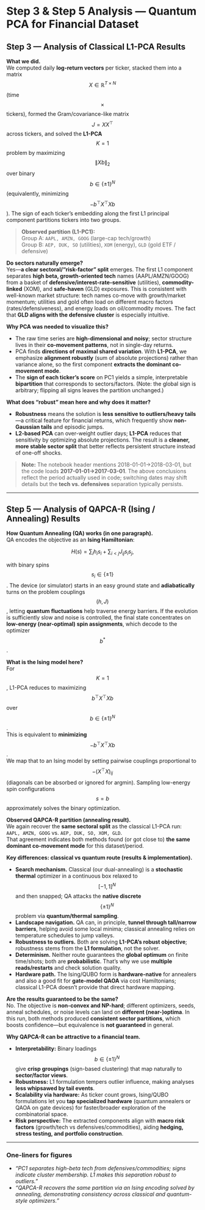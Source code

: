 <script type="text/javascript"
  id="MathJax-script"
  async
  src="https://cdn.jsdelivr.net/npm/mathjax@3/es5/tex-mml-chtml.js">
</script>

# Step 3 & Step 5 Analysis — Quantum PCA for Financial Dataset

## Step 3 — Analysis of Classical L1-PCA Results

**What we did.**  
We computed daily **log-return vectors** per ticker, stacked them into a matrix $$X\in\mathbb{R}^{T\times N}$$ (time $$\times$$ tickers), formed the Gram/covariance-like matrix $$J = XX^\top$$ across tickers, and solved the **L1-PCA** $$K=1$$ problem by maximizing $$\|Xb\|_2$$ over binary $$b\in\{\pm1\}^N$$ (equivalently, minimizing $$-b^\top X^\top X b$$). The sign of each ticker’s embedding along the first L1 principal component partitions tickers into two groups.

> **Observed partition (L1-PC1):**  
> Group A: `AAPL, AMZN, GOOG` (large-cap tech/growth)  
> Group B: `AEP, DUK, SO` (utilities), `XOM` (energy), `GLD` (gold ETF / defensive)

**Do sectors naturally emerge?**  
Yes—**a clear sectoral/“risk-factor” split** emerges. The first L1 component separates **high beta, growth-oriented tech** names (AAPL/AMZN/GOOG) from a basket of **defensive/interest-rate-sensitive** (utilities), **commodity-linked** (XOM), and **safe-haven** (GLD) exposures. This is consistent with well-known market structure: tech names co-move with growth/market momentum; utilities and gold often load on different macro factors (rates/defensiveness), and energy loads on oil/commodity moves. The fact that **GLD aligns with the defensive cluster** is especially intuitive.

**Why PCA was needed to visualize this?**  
- The raw time series are **high-dimensional and noisy**; sector structure lives in their **co-movement patterns**, not in single-day returns.  
- PCA finds **directions of maximal shared variation**. With **L1-PCA**, we emphasize **alignment robustly** (sum of absolute projections) rather than variance alone, so the first component **extracts the dominant co-movement mode**.  
- The **sign of each ticker’s score** on PC1 yields a simple, interpretable **bipartition** that corresponds to sectors/factors. (Note: the global sign is arbitrary; flipping all signs leaves the partition unchanged.)

**What does “robust” mean here and why does it matter?**  
- **Robustness** means the solution is **less sensitive to outliers/heavy tails**—a critical feature for financial returns, which frequently show **non-Gaussian tails** and episodic jumps.  
- **L2-based PCA** can over-weight outlier days; **L1-PCA** reduces that sensitivity by optimizing absolute projections. The result is a **cleaner, more stable sector split** that better reflects persistent structure instead of one-off shocks.

> **Note:** The notebook header mentions 2018-01-01→2018-03-01, but the code loads **2017-01-01→2017-03-01**. The above conclusions reflect the period actually used in code; switching dates may shift details but the **tech vs. defensives** separation typically persists.

---

## Step 5 — Analysis of QAPCA-R (Ising / Annealing) Results

**How Quantum Annealing (QA) works (in one paragraph).**  
QA encodes the objective as an **Ising Hamiltonian**:

$$
H(s) = \sum_i h_i s_i + \sum_{i<j} J_{ij} s_i s_j,
$$

with binary spins $$s_i\in\{\pm1\}$$. The device (or simulator) starts in an easy ground state and **adiabatically** turns on the problem couplings $$(h,J)$$, letting **quantum fluctuations** help traverse energy barriers. If the evolution is sufficiently slow and noise is controlled, the final state concentrates on **low-energy (near-optimal) spin assignments**, which decode to the optimizer $$b^*$$.

**What is the Ising model here?**  
For $$K=1$$, L1-PCA reduces to maximizing $$b^\top X^\top X b$$ over $$b\in\{\pm1\}^N$$.  
This is equivalent to **minimizing** $$-b^\top X^\top X b$$.  
We map that to an Ising model by setting pairwise couplings proportional to $$- (X^\top X)_{ij}$$ (diagonals can be absorbed or ignored for argmin). Sampling low-energy spin configurations $$s=b$$ approximately solves the binary optimization.

**Observed QAPCA-R partition (annealing result).**  
We again recover the **same sectoral split** as the classical L1-PCA run:  
`AAPL, AMZN, GOOG` vs. `AEP, DUK, SO, XOM, GLD`.  
That agreement indicates both methods found (or got close to) **the same dominant co-movement mode** for this dataset/period.

**Key differences: classical vs quantum route (results & implementation).**  
- **Search mechanism.** Classical (our dual-annealing) is a **stochastic thermal** optimizer in a continuous box relaxed to $$[-1,1]^N$$ and then snapped; QA attacks the **native discrete** $$\{\pm1\}^N$$ problem via **quantum/thermal sampling**.  
- **Landscape navigation.** QA can, in principle, **tunnel through tall/narrow barriers**, helping avoid some local minima; classical annealing relies on temperature schedules to jump valleys.  
- **Robustness to outliers.** Both are solving **L1-PCA’s robust objective**; robustness stems from the **L1 formulation**, not the solver.  
- **Determinism.** Neither route guarantees the **global optimum** on finite time/shots; both are **probabilistic**. That’s why we use **multiple reads/restarts** and check solution quality.  
- **Hardware path.** The Ising/QUBO form is **hardware-native** for annealers and also a good fit for **gate-model QAOA** via cost Hamiltonians; classical L1-PCA doesn’t provide that direct hardware mapping.

**Are the results guaranteed to be the same?**  
No. The objective is **non-convex and NP-hard**; different optimizers, seeds, anneal schedules, or noise levels can land on **different (near-)optima**. In this run, both methods produced **consistent sector partitions**, which boosts confidence—but equivalence is **not guaranteed** in general.

**Why QAPCA-R can be attractive to a financial team.**  
- **Interpretability:** Binary loadings $$b\in\{\pm1\}^N$$ give **crisp groupings** (sign-based clustering) that map naturally to **sector/factor views**.  
- **Robustness:** L1 formulation tempers outlier influence, making analyses **less whipsawed by tail events**.  
- **Scalability via hardware:** As ticker count grows, Ising/QUBO formulations let you **tap specialized hardware** (quantum annealers or QAOA on gate devices) for faster/broader exploration of the combinatorial space.  
- **Risk perspective:** The extracted components align with **macro risk factors** (growth/tech vs defensives/commodities), aiding **hedging, stress testing, and portfolio construction**.

---

### One-liners for figures
- *“PC1 separates high-beta tech from defensives/commodities; signs indicate cluster membership. L1 makes this separation robust to outliers.”*  
- *“QAPCA-R recovers the same partition via an Ising encoding solved by annealing, demonstrating consistency across classical and quantum-style optimizers.”*
